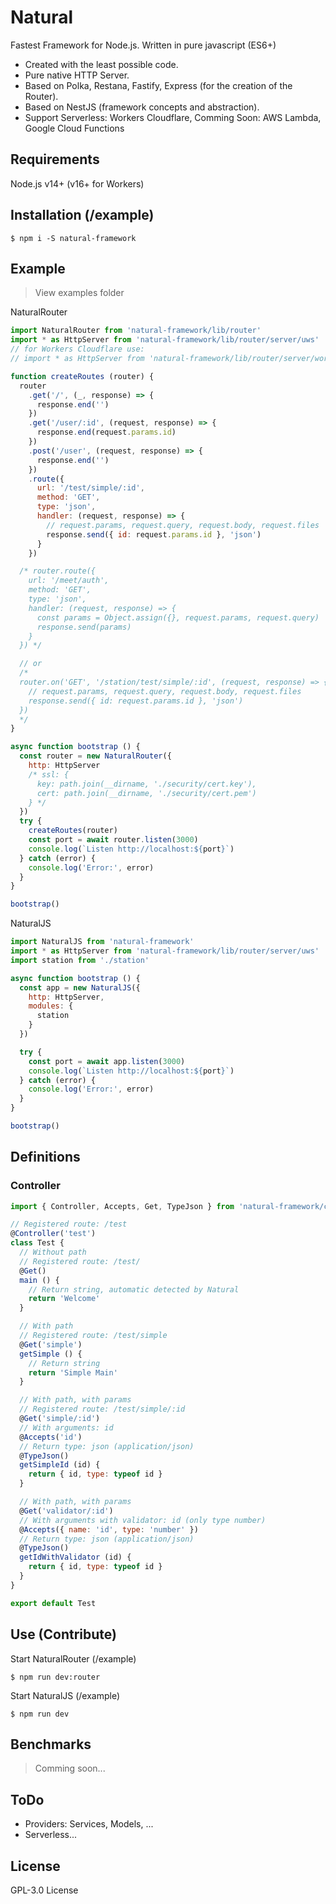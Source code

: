 # Natural

Fastest Framework for Node.js. Written in pure javascript (ES6+)

  - Created with the least possible code.
  - Pure native HTTP Server.
  - Based on Polka, Restana, Fastify, Express (for the creation of the Router).
  - Based on NestJS (framework concepts and abstraction).
  - Support Serverless: Workers Cloudflare, Comming Soon: AWS Lambda, Google Cloud Functions

## Requirements
Node.js v14+ (v16+ for Workers)

## Installation (/example)

```
$ npm i -S natural-framework
```

## Example
> View examples folder

NaturalRouter
```js
import NaturalRouter from 'natural-framework/lib/router'
import * as HttpServer from 'natural-framework/lib/router/server/uws'
// for Workers Cloudflare use:
// import * as HttpServer from 'natural-framework/lib/router/server/worker'

function createRoutes (router) {
  router
    .get('/', (_, response) => {
      response.end('')
    })
    .get('/user/:id', (request, response) => {
      response.end(request.params.id)
    })
    .post('/user', (request, response) => {
      response.end('')
    })
    .route({
      url: '/test/simple/:id',
      method: 'GET',
      type: 'json',
      handler: (request, response) => {
        // request.params, request.query, request.body, request.files
        response.send({ id: request.params.id }, 'json')
      }
    })

  /* router.route({
    url: '/meet/auth',
    method: 'GET',
    type: 'json',
    handler: (request, response) => {
      const params = Object.assign({}, request.params, request.query)
      response.send(params)
    }
  }) */

  // or
  /*
  router.on('GET', '/station/test/simple/:id', (request, response) => {
    // request.params, request.query, request.body, request.files
    response.send({ id: request.params.id }, 'json')
  })
  */
}

async function bootstrap () {
  const router = new NaturalRouter({
    http: HttpServer
    /* ssl: {
      key: path.join(__dirname, './security/cert.key'),
      cert: path.join(__dirname, './security/cert.pem')
    } */
  })
  try {
    createRoutes(router)
    const port = await router.listen(3000)
    console.log(`Listen http://localhost:${port}`)
  } catch (error) {
    console.log('Error:', error)
  }
}

bootstrap()
```

NaturalJS
```js
import NaturalJS from 'natural-framework'
import * as HttpServer from 'natural-framework/lib/router/server/uws'
import station from './station'

async function bootstrap () {
  const app = new NaturalJS({
    http: HttpServer,
    modules: {
      station
    }
  })

  try {
    const port = await app.listen(3000)
    console.log(`Listen http://localhost:${port}`)
  } catch (error) {
    console.log('Error:', error)
  }
}

bootstrap()
```

## Definitions

### Controller

```js
import { Controller, Accepts, Get, TypeJson } from 'natural-framework/common'

// Registered route: /test
@Controller('test')
class Test {
  // Without path
  // Registered route: /test/
  @Get()
  main () {
    // Return string, automatic detected by Natural
    return 'Welcome'
  }

  // With path
  // Registered route: /test/simple
  @Get('simple')
  getSimple () {
    // Return string
    return 'Simple Main'
  }

  // With path, with params
  // Registered route: /test/simple/:id
  @Get('simple/:id')
  // With arguments: id
  @Accepts('id')
  // Return type: json (application/json)
  @TypeJson()
  getSimpleId (id) {
    return { id, type: typeof id }
  }

  // With path, with params
  @Get('validator/:id')
  // With arguments with validator: id (only type number)
  @Accepts({ name: 'id', type: 'number' })
  // Return type: json (application/json)
  @TypeJson()
  getIdWithValidator (id) {
    return { id, type: typeof id }
  }
}

export default Test
```


## Use (Contribute)

Start NaturalRouter (/example)
```
$ npm run dev:router
```

Start NaturalJS (/example)
```
$ npm run dev
```

## Benchmarks
> Comming soon...

## ToDo

 - Providers: Services, Models, ...
 - Serverless...

License
----

GPL-3.0 License